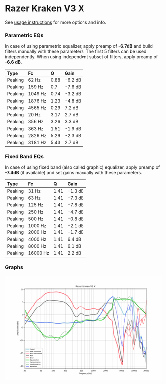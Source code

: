 # Razer Kraken V3 X
See [usage instructions](https://github.com/jaakkopasanen/AutoEq#usage) for more options and info.

### Parametric EQs
In case of using parametric equalizer, apply preamp of **-6.7dB** and build filters manually
with these parameters. The first 5 filters can be used independently.
When using independent subset of filters, apply preamp of **-6.6 dB**.

| Type    | Fc      |    Q | Gain    |
|:--------|:--------|:-----|:--------|
| Peaking | 62 Hz   | 0.88 | -6.2 dB |
| Peaking | 159 Hz  | 0.7  | -7.6 dB |
| Peaking | 1049 Hz | 0.74 | -3.2 dB |
| Peaking | 1876 Hz | 1.23 | -4.8 dB |
| Peaking | 4565 Hz | 0.29 | 7.2 dB  |
| Peaking | 20 Hz   | 3.17 | 2.7 dB  |
| Peaking | 356 Hz  | 3.26 | 3.3 dB  |
| Peaking | 363 Hz  | 1.51 | -1.9 dB |
| Peaking | 2826 Hz | 5.29 | -2.3 dB |
| Peaking | 3181 Hz | 5.43 | 2.7 dB  |

### Fixed Band EQs
In case of using fixed band (also called graphic) equalizer, apply preamp of **-7.4dB**
(if available) and set gains manually with these parameters.

| Type    | Fc       |    Q | Gain    |
|:--------|:---------|:-----|:--------|
| Peaking | 31 Hz    | 1.41 | -1.3 dB |
| Peaking | 63 Hz    | 1.41 | -7.3 dB |
| Peaking | 125 Hz   | 1.41 | -7.8 dB |
| Peaking | 250 Hz   | 1.41 | -4.7 dB |
| Peaking | 500 Hz   | 1.41 | -0.8 dB |
| Peaking | 1000 Hz  | 1.41 | -2.1 dB |
| Peaking | 2000 Hz  | 1.41 | -1.7 dB |
| Peaking | 4000 Hz  | 1.41 | 6.4 dB  |
| Peaking | 8000 Hz  | 1.41 | 6.1 dB  |
| Peaking | 16000 Hz | 1.41 | 2.2 dB  |

### Graphs
![](./Razer%20Kraken%20V3%20X.png)